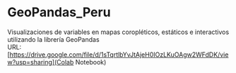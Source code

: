 # GeoPandas_Peru
Visualizaciones de variables en mapas coropléticos, estáticos e interactivos utilizando la librería GeoPandas <br>
URL: [https://drive.google.com/file/d/1sTqrtlbYvJtAjeH0IOzLKuOAgw2WFdDK/view?usp=sharing](Colab Notebook)
